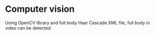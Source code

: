 # Computer vision

Using OpenCV library and full body Haar Cascade XML file, full body in video can be detected
